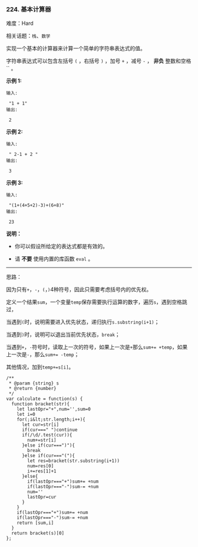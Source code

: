 ### 224. 基本计算器

难度：Hard

相关话题：`栈`、`数学`

实现一个基本的计算器来计算一个简单的字符串表达式的值。



字符串表达式可以包含左括号 `(` ，右括号 `)` ，加号 `+` ，减号 `-` ， **非负** 整数和空格 `` 。



 **示例 1:** 





```
输入:

 "1 + 1"
输出:

 2

```

 **示例 2:** 





```
输入:

 " 2-1 + 2 "
输出:

 3
```

 **示例 3:** 





```
输入:

 "(1+(4+5+2)-3)+(6+8)"
输出:

 23
```

 **说明：** 





* 你可以假设所给定的表达式都是有效的。

* 请 **不要** 使用内置的库函数  `eval` 。






-----

思路：

因为只有`+`，`-`，`(`，`)`4种符号，因此只需要考虑括号内的优先权。

定义一个结果`sum`，一个变量`temp`保存需要执行运算的数字，遍历`s`，遇到空格跳过，

当遇到`(`时，说明需要进入优先状态，递归执行`s.substring(i+1)`；

当遇到`)`时，说明可以退出当前优先状态，`break`；

当遇到`+`，`-`符号时，读取上一次的符号，如果上一次是`+`那么`sum+= +temp`，如果上一次是`-`，那么`sum+= -temp`；

其他情况，加到`temp+=s[i]`。


```
/**
 * @param {string} s
 * @return {number}
 */
var calculate = function(s) {
  function bracket(str){
    let lastOpr="+",num='',sum=0
    let i=0
    for(;i&lt;str.length;i++){
      let cur=str[i]
      if(cur===" ")continue
      if(/\d/.test(cur)){
        num+=str[i]
      }else if(cur===")"){
        break
      }else if(cur==="("){
        let res=bracket(str.substring(i+1))
        num=res[0]
        i+=res[1]+1
      }else{
        if(lastOpr==="+")sum+= +num
        if(lastOpr==="-")sum-= +num
        num=''
        lastOpr=cur
      }
    }
    if(lastOpr==="+")sum+= +num
    if(lastOpr==="-")sum-= +num
    return [sum,i]
  }
  return bracket(s)[0]
};



```
